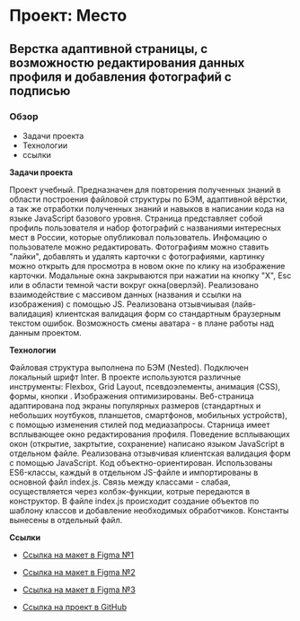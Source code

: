 # Проект: Место
## **Верстка адаптивной страницы, с возможностю редактирования данных профиля и добавления фотографий с подписью**

### Обзор

* Задачи проекта
* Технологии
* ссылки

**Задачи проекта**

Проект учебный. Предназначен для повторения полученных знаний в области построения файловой структуры по БЭМ, адаптивной вёрстки, а так же отработки полученных знаний и навыков в написании кода на языке JavaScript базового уровня.
Страница представляет собой профиль пользователя и набор фотографий с названиями интересных мест в России, которые опубликовал пользователь. Инфомацию о пользователе можно редактировать. Фотографиям можно ставить "лайки", добавлять и удалять карточки с фотографиями, картинку можно открыть для просмотра в новом окне по клику на изображение карточки. Модальные окна закрываются при нажатии на кнопку "Х", Esc или в области темной части вокруг окна(оверлэй). Реализовано взаимодействие с массивом данных (названия и ссылки на изображения) с помощью JS. Реализована отзывчиывая (лайв-валидация) клиентская валидация форм со стандартным браузерным текстом ошибок.
Возможность смены аватара - в плане работы над данным проектом.

**Технологии**

Файловая структура выполнена по БЭМ (Nested).
Подключен локальный шрифт Inter.
В проекте используются различные инструменты: Flexbox, Grid Layout, псевдоэлементы, анимация (CSS), формы, кнопки . Изображения оптимизированы.
Веб-страница адаптирована под экраны популярных размеров (стандартных и небольших ноутбуков, планшетов, смартфонов, мобильных устройств), с помощью изменения стилей под медиазапросы.
Старница имеет всплывающее окно редактирования профиля. Поведение всплывающих окон (открытие, закртытие, сохранение) написано языком JavaScript в отдельном файле. Реализована отзывчивая клиентская валидация форм с помощью JavaScript. 
Код объектно-ориентирован. Использованы ES6-классы, каждый в отдельном JS-файле и импортированы в основной файл index.js. Связь между классами - слабая, осуществляется через колбэк-функции, котрые передаются в конструктор. В файле index.js происходит создание объектов по шаблону классов и добавление необходимых обработчиков. Константы вынесены в отдельный файл.

**Ссылки**

* [Ссылка на макет в Figma №1](https://www.figma.com/file/2cn9N9jSkmxD84oJik7xL7/JavaScript.-Sprint-4?node-id=0%3A1)
* [Ссылка на макет в Figma №2](https://www.figma.com/file/bjyvbKKJN2naO0ucURl2Z0/JavaScript.-Sprint-5?node-id=0%3A1&mode=dev)
* [Ссылка на макет в Figma №3](https://www.figma.com/file/kRVLKwYG3d1HGLvh7JFWRT/JavaScript.-Sprint-6?node-id=1124%3A144&mode=dev)


* [Ссылка на проект в GitHub](https://maria-pashechko.github.io/mesto/index.html)

